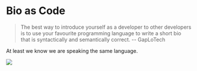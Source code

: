 # Bio as Code
> The best way to introduce yourself as a developer to other developers is to use your
favourite programming language to write a short bio that is syntactically and semantically correct. -- GapLoTech

At least we know we are speaking the same language.

![](https://cdn.rawgit.com/gaplotech/bio/master/kotlin/bio.png)
